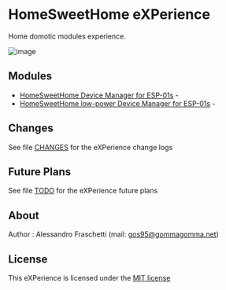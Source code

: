 # HomeSweetHome eXPerience
Home domotic modules experience.

![image](xp-homesweethome-image.jpg)


## Modules
- [HomeSweetHome Device Manager for ESP-01s](hsh-device-esp01s) -
- [HomeSweetHome low-power Device Manager for ESP-01s](hsh-device-esp01s-lp) -


## Changes
See file [CHANGES](CHANGES.md) for the eXPerience change logs


## Future Plans
See file [TODO](TODO.md) for the eXPerience future plans


## About
Author : Alessandro Fraschetti (mail: [gos95@gommagomma.net](mailto:gos95@gommagomma.net))


## License
This eXPerience is licensed under the [MIT license](LICENSE)
